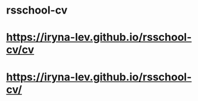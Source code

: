 # rsschool-cv
# https://iryna-lev.github.io/rsschool-cv/cv
# https://iryna-lev.github.io/rsschool-cv/
